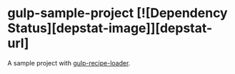 # gulp-sample-project [![Dependency Status][depstat-image]][depstat-url]

A sample project with [gulp-recipe-loader](https://github.com/PGS-dev/gulp-recipe-loader).
